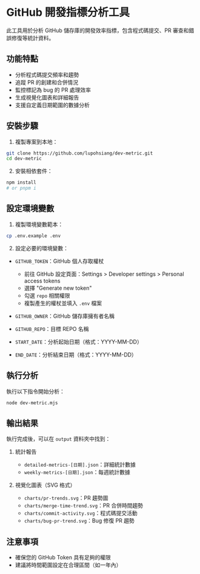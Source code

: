 # GitHub 開發指標分析工具

此工具用於分析 GitHub 儲存庫的開發效率指標，包含程式碼提交、PR 審查和錯誤修復等統計資料。

## 功能特點

- 分析程式碼提交頻率和趨勢
- 追蹤 PR 的創建和合併情況
- 監控標記為 bug 的 PR 處理效率
- 生成視覺化圖表和詳細報告
- 支援自定義日期範圍的數據分析

## 安裝步驟

1. 複製專案到本地：

```bash
git clone https://github.com/lupohsiang/dev-metric.git
cd dev-metric
```

2. 安裝相依套件：

```bash
npm install
# or pnpm i
```

## 設定環境變數

1. 複製環境變數範本：

```bash
cp .env.example .env
```

2. 設定必要的環境變數：

- `GITHUB_TOKEN`：GitHub 個人存取權杖

  - 前往 GitHub 設定頁面：Settings > Developer settings > Personal access tokens
  - 選擇 "Generate new token"
  - 勾選 `repo` 相關權限
  - 複製產生的權杖並填入 `.env` 檔案

- `GITHUB_OWNER`：GitHub 儲存庫擁有者名稱
- `GITHUB_REPO`：目標 REPO 名稱
- `START_DATE`：分析起始日期（格式：YYYY-MM-DD）
- `END_DATE`：分析結束日期（格式：YYYY-MM-DD）

## 執行分析

執行以下指令開始分析：

```bash
node dev-metric.mjs
```

## 輸出結果

執行完成後，可以在 `output` 資料夾中找到：

1. 統計報告

   - `detailed-metrics-[日期].json`：詳細統計數據
   - `weekly-metrics-[日期].json`：每週統計數據

2. 視覺化圖表（SVG 格式）
   - `charts/pr-trends.svg`：PR 趨勢圖
   - `charts/merge-time-trend.svg`：PR 合併時間趨勢
   - `charts/commit-activity.svg`：程式碼提交活動
   - `charts/bug-pr-trend.svg`：Bug 修復 PR 趨勢

## 注意事項

- 確保您的 GitHub Token 具有足夠的權限
- 建議將時間範圍設定在合理區間（如一年內）
